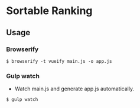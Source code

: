 # Sortable Ranking

## Usage
### Browserify
`$ browserify -t vueify main.js -o app.js`

### Gulp watch
* Watch main.js and generate app.js automatically.

`$ gulp watch`
